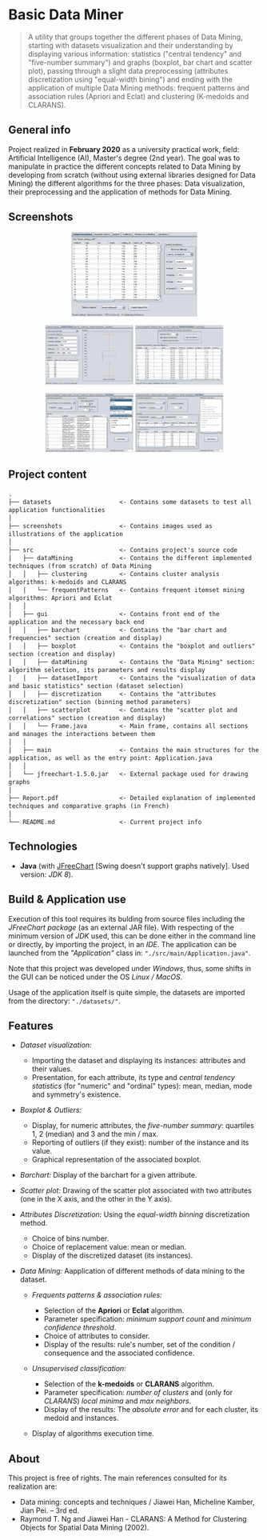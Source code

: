 # Basic Data Miner

> A utility that groups together the different phases of Data Mining, starting with datasets visualization and their understanding by displaying various information: statistics ("central tendency" and "five-number summary") and graphs (boxplot, bar chart and scatter plot), passing through a slight data preprocessing (attributes discretization using "equal-width bining") and ending with the application of multiple Data Mining methods: frequent patterns and association rules (Apriori and Eclat) and clustering (K-medoids and CLARANS).

## General info

Project realized in **February 2020** as a university practical work, field: Artificial Intelligence (AI), Master's degree (2nd year). The goal was to manipulate in practice the different concepts related to Data Mining by developing from scratch (without using external libraries designed for Data Mining) the different algorithms for the three phases: Data visualization, their preprocessing and the application of methods for Data Mining.

## Screenshots

<p align="center">
    <p align="center">
      <img width="50%" height="30%" src="screenshots/dataset_visualization_image.png" alt="Dataset visualization">
    </p>
    <p align="center">
      <img width="35%" height="60%" src="screenshots/boxplot_outliers_image.png" alt="Boxplot & Outliers">
      <img width="35%" height="60%" src="screenshots/attributes_discretization_image.png" alt="Attributes Discretization">
    </p>
	<p align="center">
      <img width="35%" height="60%" src="screenshots/apriori_image.png" alt="Apriori (Data Mining)">
      <img width="35%" height="60%" src="screenshots/k-medoids_image.png" alt="K-medoids (Data Mining)">
    </p>
</p>

## Project content

```text
.
├── datasets                   <- Contains some datasets to test all application functionalities
│
├── screenshots                <- Contains images used as illustrations of the application
│
├── src                        <- Contains project's source code
│   ├── dataMining             <- Contains the different implemented techniques (from scratch) of Data Mining
│   │   ├── clustering         <- Contains cluster analysis algorithms: k-medoids and CLARANS
│   │   └── frequentPatterns   <- Contains frequent itemset mining algorithms: Apriori and Eclat
│   │
│   ├── gui                    <- Contains front end of the application and the necessary back end
│   │   ├── barchart           <- Contains the "bar chart and frequencies" section (creation and display)
│   │   ├── boxplot            <- Contains the "boxplot and outliers" section (creation and display)
│   │   ├── dataMining         <- Contains the "Data Mining" section: algorithm selection, its parameters and results display
│   │   ├── datasetImport      <- Contains the "visualization of data and basic statistics" section (dataset selection)
│   │   ├── discretization     <- Contains the "attributes discretization" section (binning method parameters)
│   │   ├── scatterplot        <- Contains the "scatter plot and correlations" section (creation and display)
│   │   └── Frame.java         <- Main frame, contains all sections and manages the interactions between them
│   │
│   ├── main                   <- Contains the main structures for the application, as well as the entry point: Application.java
│   │
│   └── jfreechart-1.5.0.jar   <- External package used for drawing graphs
│
├── Report.pdf                 <- Detailed explanation of implemented techniques and comparative graphs (in French)
│
└── README.md                  <- Current project info
```

## Technologies

- **Java** (with [JFreeChart](https://github.com/jfree/jfreechart) [Swing doesn't support graphs natively]. Used version: *JDK 8*).

## Build & Application use

Execution of this tool requires its bulding from source files including the *JFreeChart package* (as an external JAR file). With respecting of the minimum version of *JDK* used, this can be done either in the command line or directly, by importing the project, in an *IDE*. The application can be launched from the *"Application"* class in: ``"./src/main/Application.java"``.

Note that this project was developed under *Windows*, thus, some shifts in the GUI can be noticed under the OS *Linux / MacOS*.

Usage of the application itself is quite simple, the datasets are imported from the directory: ``"./datasets/"``.

## Features

- *Dataset visualization:*

  - Importing the dataset and displaying its instances: attributes and their values.
  - Presentation, for each attribute, its type and *central tendency statistics* (for "numeric" and "ordinal" types): mean, median, mode and symmetry's existence.

- *Boxplot & Outliers:*
  - Display, for numeric attributes, the *five-number summary*: quartiles 1, 2 (median) and 3 and the min / max.
  - Reporting of outliers (if they exist): number of the instance and its value.
  - Graphical representation of the associated boxplot.

- *Barchart:* Display of the barchart for a given attribute.

- *Scatter plot:* Drawing of the scatter plot associated with two attributes (one in the X axis, and the other in the Y axis).

- *Attributes Discretization:* Using the *equal-width binning* discretization method.
  - Choice of bins number.
  - Choice of replacement value: mean or median.
  - Display of the discretized dataset (its instances).

- *Data Mining:* Aapplication of different methods of data mining to the dataset.

  - *Frequents patterns & association rules:*
    - Selection of the **Apriori** or **Eclat** algorithm.
    - Parameter specification: *minimum support count* and *minimum confidence threshold*.
    - Choice of attributes to consider.
    - Display of the results: rule's number, set of the condition / consequence and the associated confidence.

  - *Unsupervised classification:*
    - Selection of the **k-medoids** or **CLARANS** algorithm.
    - Parameter specification: *number of clusters* and (only for *CLARANS*) *local minima* and *max neighbors*.
    - Display of the results: The *absolute error* and for each cluster, its medoid and instances.

  - Display of algorithms execution time.

## About

This project is free of rights. The main references consulted for its realization are:

- Data mining: concepts and techniques / Jiawei Han, Micheline Kamber, Jian Pei. – 3rd ed.
- Raymond T. Ng and Jiawei Han - CLARANS: A Method for Clustering Objects for Spatial Data Mining (2002).
